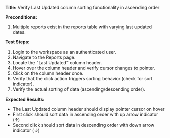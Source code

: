 **Title:** Verify Last Updated column sorting functionality in ascending order

**Preconditions:**
1. Multiple reports exist in the reports table with varying last updated dates.

**Test Steps:**
1. Login to the workspace as an authenticated user.
2. Navigate to the Reports page.
3. Locate the "Last Updated" column header.
4. Hover over the column header and verify cursor changes to pointer.
5. Click on the column header once.
6. Verify that the click action triggers sorting behavior (check for sort indicator).
7. Verify the actual sorting of data (ascending/descending order).

**Expected Results:**
* The Last Updated column header should display pointer cursor on hover
* First click should sort data in ascending order with up arrow indicator (↑)
* Second click should sort data in descending order with down arrow indicator (↓)